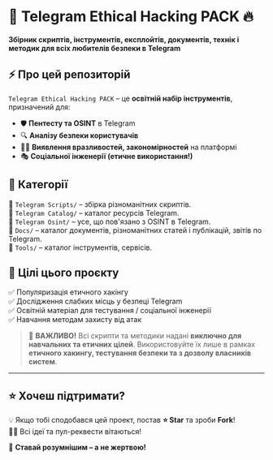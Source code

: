 # 🚀 Telegram Ethical Hacking PACK 🔥  
**Збірник скриптів, інструментів, експлойтів, документів, технік і методик для всіх любителів безпеки в Telegram**  

## ⚡ Про цей репозиторій  
`Telegram Ethical Hacking PACK` – це **освітній набір інструментів**, призначений для:
- 🛡️ **Пентесту та OSINT** в Telegram  
- 🔍 **Аналізу безпеки користувачів**  
- 🕵️‍♂️ **Виявлення вразливостей, закономірностей** на платформі  
- 🎭 **Соціальної інженерії (етичне використання!)**

## 📂 Категорії
📁 `Telegram Scripts/` – збірка різноманітних скриптів.  
📁 `Telegram Catalog/` – каталог ресурсів Telegram.  
📁 `Telegram Osint/` – усе, що пов'язано з OSINT в Telegram.  
📁 `Docs/` – каталог документів, різноманітних статей і публікацій, звітів по Telegram.  
📁 `Tools/` – каталог інструментів, сервісів.

## 🎯 Цілі цього проєкту  

✅ Популяризація етичного хакінгу  
✅ Дослідження слабких місць у безпеці Telegram  
✅ Освітній матеріал для тестування / соціальної інженерії  
✅ Навчання методам захисту від атак

> 🚨 **ВАЖЛИВО!** Всі скрипти та методики надані **виключно для навчальних та етичних цілей**. Використовуйте їх лише в рамках **етичного хакингу, тестування безпеки та з дозволу власників систем**. 
---

## ⭐ Хочеш підтримати?  

💡 Якщо тобі сподобався цей проект, постав **⭐ Star** та зроби **Fork**!  
👨‍💻 Всі ідеї та пул-реквести вітаються!  

🚀 **Ставай розумнішим – а не жертвою!**  
